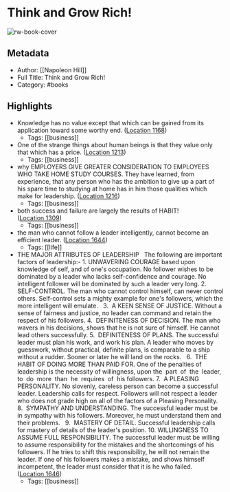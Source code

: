 # Think and Grow Rich!

![rw-book-cover](https://m.media-amazon.com/images/I/71JXMmqhO+L._SY160.jpg)

## Metadata
- Author: [[Napoleon Hill]]
- Full Title: Think and Grow Rich!
- Category: #books

## Highlights
- Knowledge has no value except that which can be gained from its application toward some worthy end. ([Location 1168](https://readwise.io/to_kindle?action=open&asin=B087CFW7Z9&location=1168))
    - Tags: [[business]] 
- One of the strange things about human beings is that they value only that which has a price. ([Location 1213](https://readwise.io/to_kindle?action=open&asin=B087CFW7Z9&location=1213))
    - Tags: [[business]] 
- why EMPLOYERS GIVE GREATER CONSIDERATION TO EMPLOYEES WHO TAKE HOME STUDY COURSES. They have learned, from experience, that any person who has the ambition to give up a part of his spare time to studying at home has in him those qualities which make for leadership. ([Location 1216](https://readwise.io/to_kindle?action=open&asin=B087CFW7Z9&location=1216))
    - Tags: [[business]] 
- both success and failure are largely the results of HABIT! ([Location 1309](https://readwise.io/to_kindle?action=open&asin=B087CFW7Z9&location=1309))
    - Tags: [[business]] 
- the man who cannot follow a leader intelligently, cannot become an efficient leader. ([Location 1644](https://readwise.io/to_kindle?action=open&asin=B087CFW7Z9&location=1644))
    - Tags: [[life]] 
- THE MAJOR ATTRIBUTES OF LEADERSHIP   The following are important factors of leadership:- 1. UNWAVERING COURAGE based upon knowledge of self, and of one's occupation. No follower wishes to be dominated by a leader who lacks self-confidence and courage. No intelligent follower will be dominated by such a leader very long. 2. SELF-CONTROL. The man who cannot control himself, can never control others. Self-control sets a mighty example for one's followers, which the more intelligent will emulate.   3.  A KEEN SENSE OF JUSTICE. Without a sense of fairness and justice, no leader can command and retain the respect of his followers. 4.  DEFINITENESS OF DECISION. The man who wavers in his decisions, shows that he is not sure of himself. He cannot lead others successfully. 5.  DEFINITENESS OF PLANS. The successful leader must plan his work, and work his plan. A leader who moves by guesswork, without practical, definite plans, is comparable to a ship without a rudder. Sooner or later he will land on the rocks.   6.  THE HABIT OF DOING MORE THAN PAID FOR. One of the penalties of leadership is the necessity of willingness, upon the  part  of  the  leader,  to  do  more  than  he  requires  of  his followers. 7.  A PLEASING PERSONALITY. No slovenly, careless person can become a successful leader. Leadership calls for respect. Followers will not respect a leader who does not grade high on all of the factors of a Pleasing Personality. 8.  SYMPATHY AND UNDERSTANDING. The successful leader must be in sympathy with his followers. Moreover, he must understand them and their problems.   9.  MASTERY OF DETAIL. Successful leadership calls for mastery of details of the leader's position. 10. WILLINGNESS TO ASSUME FULL RESPONSIBILITY. The successful leader must be willing to assume responsibility for the mistakes and the shortcomings of his followers. If he tries to shift this responsibility, he will not remain the leader. If one of his followers makes a mistake, and shows himself incompetent, the leader must consider that it is he who failed. ([Location 1646](https://readwise.io/to_kindle?action=open&asin=B087CFW7Z9&location=1646))
    - Tags: [[business]] 
